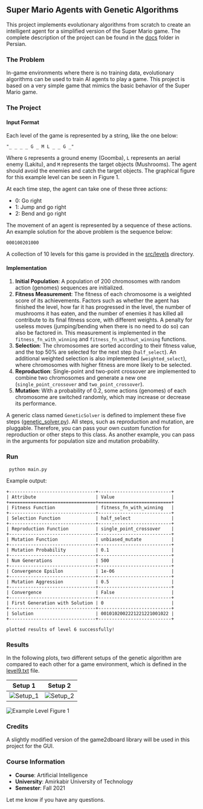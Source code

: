 ## Super Mario Agents with Genetic Algorithms

This project implements evolutionary algorithms from scratch to create an intelligent agent for a simplified version
of the Super Mario game. The complete description of the project can be found in the [docs](./docs) folder in Persian.

### The Problem

In-game environments where there is no training data, evolutionary algorithms can be used to train AI agents to play a
game. This project is based on a very simple game that mimics the basic behavior of the Super Mario game.

### The Project

#### Input Format

Each level of the game is represented by a string, like the one below:

```
"_ _ _ _ G _ M L _ _ G _"
```

Where `G` represents a ground enemy (Goomba), `L` represents an aerial enemy (Lakitu), and `M` represents the target
objects (Mushrooms). The agent should avoid the enemies and catch the target objects. The graphical figure for this
example level can be seen in Figure 1.

At each time step, the agent can take one of these three actions:

- 0: Go right
- 1: Jump and go right
- 2: Bend and go right

The movement of an agent is represented by a sequence of these actions. An example solution for the above problem is the
sequence below:

```
000100201000
```

A collection of 10 levels for this game is provided in the [src/levels](src/levels) directory.

#### Implementation

1. **Initial Population**: A population of 200 chromosomes with random action (genomes) sequences are initialized.
2. **Fitness Measurement**: The fitness of each chromosome is a weighted score of its achievements. Factors such as
   whether the agent has finished the level, how far it has progressed in the level, the number of mushrooms it has
   eaten, and the number of enemies it has killed all contribute to its final fitness score, with different weights. A
   penalty for useless moves (jumping/bending when there is no need to do so) can also be factored in. This measurement
   is implemented in the `fitness_fn_with_winning` and `fitness_fn_without_winning` functions.
3. **Selection**: The chromosomes are sorted according to their fitness value, and the top 50% are selected for the next
   step (`half_select`). An additional weighted selection is also implemented (`weighted_select`), where chromosomes
   with higher fitness are more likely to be selected.
4. **Reproduction**: Single-point and two-point crossover are implemented to combine two chromosomes and generate a new
   one (`single_point_crossover` and `two_point_crossover`).
5. **Mutation**: With a probability of 0.2, some actions (genomes) of each chromosome are switched randomly, which may
   increase or decrease its performance.

A generic class named `GeneticSolver` is defined to implement these five
steps ([genetic_solver.py](src/genetic_solver.py)). All steps, such as reproduction and
mutation, are pluggable. Therefore, you can pass your own custom function for reproduction or other steps to this class.
As another example, you can pass in the arguments for population size and mutation probability.

### Run

```  python main.py ```

Example output:

```
+--------------------------------+---------------------------+
| Attribute                      | Value                     |
+================================+===========================+
| Fitness Function               | fitness_fn_with_winning   |
+--------------------------------+---------------------------+
| Selection Function             | half_select               |
+--------------------------------+---------------------------+
| Reproduction Function          | single_point_crossover    |
+--------------------------------+---------------------------+
| Mutation Function              | unbiased_mutate           |
+--------------------------------+---------------------------+
| Mutation Probability           | 0.1                       |
+--------------------------------+---------------------------+
| Num Generations                | 500                       |
+--------------------------------+---------------------------+
| Convergence Epsilon            | 1e-06                     |
+--------------------------------+---------------------------+
| Mutation Aggression            | 0.5                       |
+--------------------------------+---------------------------+
| Convergence                    | False                     |
+--------------------------------+---------------------------+
| First Generation with Solution | 0                         |
+--------------------------------+---------------------------+
| Solution                       | 0010102002221221221001022 |
+--------------------------------+---------------------------+

plotted results of level 6 successfully!
```

### Results

In the following plots, two different setups of the genetic algorithm are compared to each other for a game
environment, which is defined in the [level9.txt](src/levels/level9.txt) file.

|              Setup 1               |              Setup 2               |
|:----------------------------------:|:----------------------------------:|
| ![Setup_1](docs/level9_setup1.png) | ![Setup_2](docs/level9_setup2.png) |

![Example Level](docs/example_level.png)
Figure 1

### Credits

A slightly modified version of the game2dboard library will be used in this project for the GUI.

### Course Information

- **Course**: Artificial Intelligence
- **University**: Amirkabir University of Technology
- **Semester**: Fall 2021

Let me know if you have any questions.
